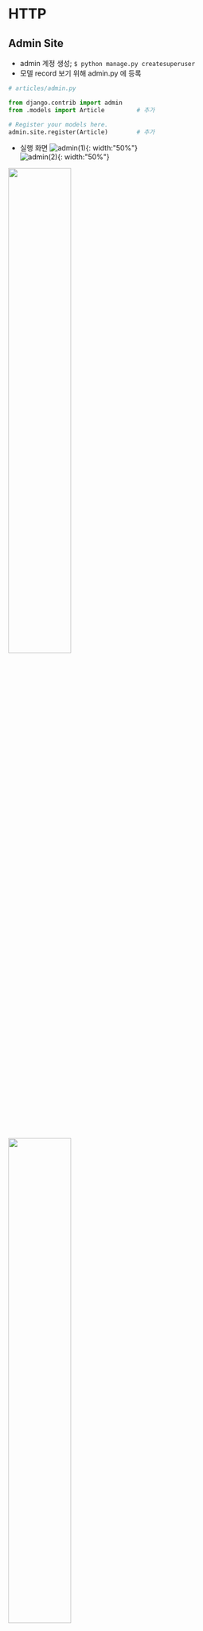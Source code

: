 # HTTP
## Admin Site

- admin 계정 생성; `$ python manage.py createsuperuser`
- 모델 record 보기 위해 admin.py 에 등록  
```py
# articles/admin.py

from django.contrib import admin
from .models import Article         # 추가

# Register your models here.
admin.site.register(Article)        # 추가
```  

* 실행 화면
![admin(1)](https://user-images.githubusercontent.com/94775103/227429449-d493ca46-bd94-428f-9ed3-4ee884f67469.JPG){: width:"50%"}  
![admin(2)](https://user-images.githubusercontent.com/94775103/227429454-07054f92-d370-4aaf-a053-cb7d4def049b.JPG){: width:"50%"}  



<img src="https://user-images.githubusercontent.com/94775103/227429449-d493ca46-bd94-428f-9ed3-4ee884f67469.JPG" width="50%"> <img src="https://user-images.githubusercontent.com/94775103/227429454-07054f92-d370-4aaf-a053-cb7d4def049b.JPG" width="50%">
